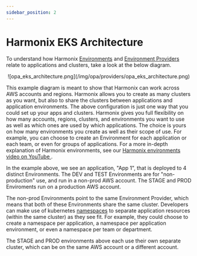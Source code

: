 ```yaml
---
sidebar_position: 2
---
```


# Harmonix EKS Architecture

To understand how Harmonix [Environments](/docs/techdocs/entities#aws-environment) and [Environment Providers](/docs/techdocs/entities#aws-environment-provider) relate to applications and clusters, take a look at the below diagram.

<p align="center">
![opa_eks_architecture.png](/img/opa/providers/opa_eks_architecture.png)
</p>

This example diagram is meant to show that Harmonix can work across AWS accounts and regions. Harmonix allows you to create as many clusters as you want, but also to share the clusters between applications and application environments. The above configuration is just one way that you could set up your apps and clusters. Harmonix gives you full flexibility on how many accounts, regions, clusters, and environments you want to use as well as which ones are used by which applications. The choice is yours on how many environments you create as well as their scope of use. For example, you can choose to create an Environment for each application or each team, or even for groups of applications. For a more in-depth explanation of Harmonix environments, see our [Harmonix environments video on YouTube ](https://www.youtube.com/watch?v=EgfIAPzIAHk&list=PLhr1KZpdzukcf5e7vYOVkpw4h-rzy7Pn3&index=4).

In the example above, we see an application, "App 1", that is deployed to 4 distinct Environments. The DEV and TEST Environments are for "non-production" use, and run in a non-prod AWS account. The STAGE and PROD Enviroments run on a production AWS account.

The non-prod Environments point to the same Environment Provider, which means that both of these Environments share the same cluster. Developers can make use of kubernetes [namespaces](https://kubernetes.io/docs/concepts/overview/working-with-objects/namespaces/) to separate application resources (within the same cluster) as they see fit. For example, they could choose to create a namespace per application, a namespace per application environment, or even a namespace per team or department.

The STAGE and PROD environments above each use their own separate cluster, which can be on the same AWS account or a different account.
